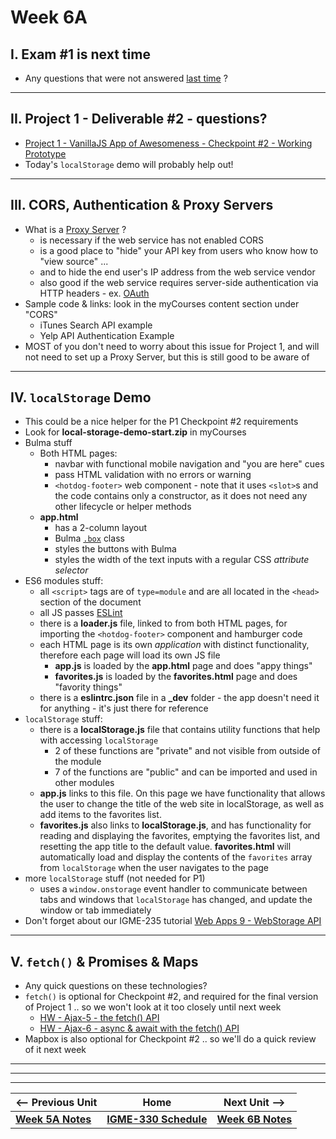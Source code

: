 # Week 6A

## I. Exam #1 is next time
- Any questions that were not answered [last time](05B.md#i-exam-1) ?

<hr>

## II. Project 1 - Deliverable #2 - questions?

- [Project 1 - VanillaJS App of Awesomeness - Checkpoint #2 - Working Prototype](../projects/p1-checkpoint-2.md)
- Today's `localStorage` demo will probably help out!

<hr>

## III. CORS, Authentication & Proxy Servers
- What is a [Proxy Server](https://www.pcmag.com/encyclopedia/term/proxy-server) ?
  - is necessary if the web service has not enabled CORS
  - is a good place to "hide" your API key from users who know how to "view source" ...
  - and to hide the end user's IP address from the web service vendor
  - also good if the web service requires server-side authentication via HTTP headers - ex. [OAuth](https://en.wikipedia.org/wiki/OAuth)
- Sample code & links: look in the myCourses content section under "CORS"
  - iTunes Search API example
  - Yelp API Authentication Example
- MOST of you don't need to worry about this issue for Project 1, and will not need to set up a Proxy Server, but this is still good to be aware of
 
<hr>

## IV. `localStorage` Demo
- This could be a nice helper for the P1 Checkpoint #2 requirements
- Look for **local-storage-demo-start.zip** in myCourses
- Bulma stuff
  - Both HTML pages:
    - navbar with functional mobile navigation and "you are here" cues
    - pass HTML validation with no errors or warning
    - `<hotdog-footer>` web component - note that it uses `<slot>`s and the code contains only a constructor, as it does not need any other lifecycle or helper methods
  - **app.html**
    - has a 2-column layout
    - Bulma [`.box`](https://bulma.io/documentation/elements/box/) class
    - styles the buttons with Bulma
    - styles the width of the text inputs with a regular CSS *attribute selector*
- ES6 modules stuff:
  - all `<script>` tags are of `type=module` and are all located in the `<head>` section of the document
  - all JS passes [ESLint](https://eslint.org/demo)
  - there is a **loader.js** file, linked to from both HTML pages,  for importing the `<hotdog-footer>` component and hamburger code
  - each HTML page is its own *application* with distinct functionality, therefore each page will load its own JS file 
    - **app.js** is loaded by the **app.html** page and does "appy things"
    - **favorites.js** is loaded by the **favorites.html** page and does "favority things"
  - there is a **eslintrc.json** file in a **_dev** folder - the app doesn't need it for anything - it's just there for reference 
- `localStorage` stuff:
  - there is a **localStorage.js** file that contains utility functions that help with accessing `localStorage`
    - 2 of these functions are "private" and not visible from outside of the module
    - 7 of the functions are "public" and can be imported and used in other modules
  - **app.js** links to this file. On this page we have functionality that allows the user to change the title of the web site in localStorage, as well as add items to the favorites list.
  - **favorites.js** also links to **localStorage.js**, and has functionality for reading and displaying the favorites, emptying the favorites list, and resetting the app title to the  default value. **favorites.html** will automatically load and display the contents of the `favorites` array from `localStorage` when the user navigates to the page
- more `localStorage` stuff (not needed for P1)
  - uses a `window.onstorage` event handler to communicate between tabs and windows that `localStorage` has changed, and update the window or tab immediately
- Don't forget about our IGME-235 tutorial [Web Apps 9 - WebStorage API](https://github.com/tonethar/IGME-230-Master/blob/master/notes/web-apps-9.md)

<hr>

## V. `fetch()` & Promises & Maps
- Any quick questions on these technologies?
- `fetch()` is optional for Checkpoint #2, and required for the final version of Project 1 .. so we won't look at it too closely until next week
  - [HW - Ajax-5 - the fetch() API](https://github.com/tonethar/IGME-330-Master/blob/master/notes/HW-ajax-5.md)
  - [HW - Ajax-6 - async & await with the fetch() API](https://github.com/tonethar/IGME-330-Master/blob/master/notes/HW-ajax-6.md)
- Mapbox is also optional for Checkpoint #2 .. so we'll do a quick review of it next week

<hr>



<hr><hr>

| <-- Previous Unit | Home | Next Unit -->
| --- | --- | --- 
| [**Week 5A Notes**](05B.md)     |  [**IGME-330 Schedule**](../schedule.md) | [**Week 6B Notes**](06B.md) 
